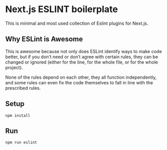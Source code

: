 # Next.js ESLINT boilerplate

This is minimal and most used collection of Eslint plugins for Next.js.

## Why ESLint is Awesome

This is awesome because not only does ESLint identify ways to make code better, but if you don’t need or don’t agree with certain rules, they can be changed or ignored (either for the line, for the whole file, or for the whole project).

None of the rules depend on each other, they all function independently, and some rules can even fix the code themselves to fall in line with the prescribed rules.

## Setup
```
npm install
```

## Run
```
npm run eslint
```

